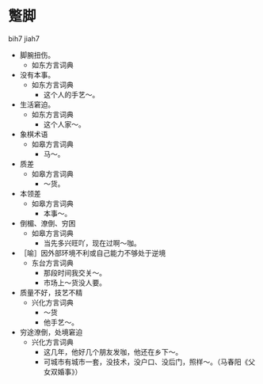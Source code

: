 







# 蹩脚
bih7 jiah7
+ 脚腕扭伤。
  * 如东方言词典
+ 没有本事。
  * 如东方言词典
    - 这个人的手艺～。
+ 生活窘迫。
  * 如东方言词典
    - 这个人家～。
+ 象棋术语
  * 如皋方言词典
    - 马～。
+ 质差
  * 如皋方言词典
    - ～货。
+ 本领差
  * 如皋方言词典
    - 本事～。
+ 倒楣、潦倒、穷困
  * 如皋方言词典
    - 当先多兴旺吖，现在过啊～咖。
+ ［喻］因外部环境不利或自己能力不够处于逆境
  * 东台方言词典
    - 那段时间我交关～。
    - 市场上～货没人要。
+ 质量不好，技艺不精
  * 兴化方言词典
    - ～货
    - 他手艺～。
+ 穷途潦倒，处境窘迫
  * 兴化方言词典
    - 这几年，他好几个朋友发咖，他还在乡下～。
    - 可城市有城市一套，没技术，没户口、没后门，照样～。（马春阳《父女双婚事》）
